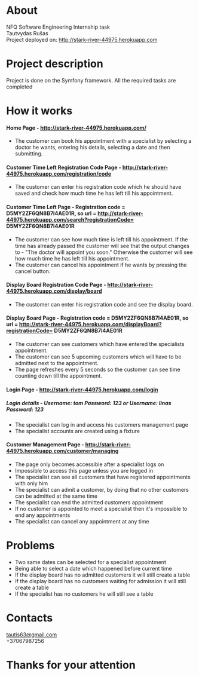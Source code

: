 # About
NFQ Software Engineering Internship task\
Tautvydas Rušas\
Project deployed on: http://stark-river-44975.herokuapp.com

# Project description
Project is done on the Symfony framework. All the required tasks are completed

# How it works


#### Home Page - http://stark-river-44975.herokuapp.com/
- The customer can book his appointment with a specialist by selecting a doctor he wants, entering his details, selecting a date and then submitting.
#### Customer Time Left Registration Code Page - http://stark-river-44975.herokuapp.com/registration/code
- The customer can enter his registration code which he should have saved and check how much time he has left till his appointment.
#### Customer Time Left Page - Registration code =   D5MY2ZF6QN8B7I4AE01R, so url = http://stark-river-44975.herokuapp.com/search?registrationCode= D5MY2ZF6QN8B7I4AE01R
- The customer can see how much time is left till his appointment. If the time has already passed the customer will see that the output changes to - "The doctor will appoint you soon."
Otherwise the customer will see how much time he has left till his appointment.
- The customer can cancel his appointment if he wants by pressing the cancel button.
#### Display Board Registration Code Page - http://stark-river-44975.herokuapp.com/display/board
- The customer can enter his registration code and see the display board.
#### Display Board Page - Registration code =   D5MY2ZF6QN8B7I4AE01R, so url = http://stark-river-44975.herokuapp.com/displayBoard?registrationCode= D5MY2ZF6QN8B7I4AE01R
- The customer can see customers which have entered the specialists appointment.
- The customer can see 5 upcoming customers which will have to be admitted next to the appointment.
- The page refreshes every 5 seconds so the customer can see time counting down till the appointment.
#### Login Page - http://stark-river-44975.herokuapp.com/login 
##### Login details - Username: tom  Password: 123 or Username: linas Password: 123
- The specialist can log in and access his customers management page
- The specialist accounts are created using a fixture
#### Customer Management Page - http://stark-river-44975.herokuapp.com/customer/managing
- The page only becomes accessible after a specialist logs on
- Impossible to access this page unless you are logged in
- The specialist can see all customers that have registered appointments with only him
- The specialist can admit a customer, by doing that no other customers can be admitted at the same time
- The specialist can end the admitted customers appointment
- If no customer is appointed to meet a specialist then it's impossible to end any appointments
- The specialist can cancel any appointment at any time

# Problems
- Two same dates can be selected for a specialist appointment
- Being able to select a date which happened before current time
- If the display board has no admitted customers it will still create a table
- If the display board has no customers waiting for admission it will still create a table
- If the specialist has no customers he will still see a table

# Contacts
tautis63@gmail.com\
+37067987256

# Thanks for your attention
